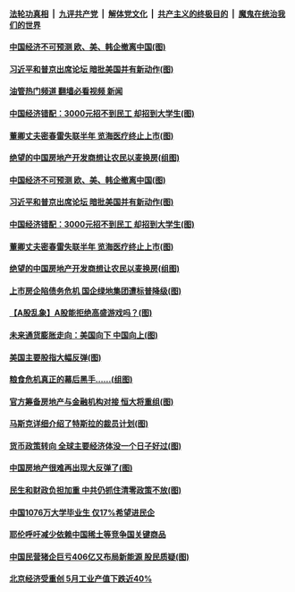 ####  [法轮功真相](../../../../basic/blob/master/README.md?t=06231731) &nbsp;|&nbsp; [九评共产党](../../../../9ping.md/blob/master/README.md?t=06231731) &nbsp;|&nbsp; [解体党文化](../../../../jtdwh.md/blob/master/README.md?t=06231731)  &nbsp;|&nbsp; [共产主义的终极目的](../../../../gczydzjmd.md/blob/master/README.md?t=06231731) &nbsp;|&nbsp; [魔鬼在统治我们的世界](../../../../mgztzwmdsj.md/blob/master/README.md?t=06231731) 

#### [中国经济不可预测 欧、美、韩企撤离中国(图)](../pages/p5/1009914.md?t=06231731) 

#### [习近平和普京出席论坛 暗批美国并有新动作(图)](../pages/p5/1009899.md?t=06231731) 

#### [油管热门频道 翻墙必看视频 新闻](http://45.76.130.85:81/youtube.html?06231731)

#### [中国经济错配：3000元招不到民工 却招到大学生(图)](../pages/p5/1009905.md?t=06231731) 

#### [董卿丈夫密春雷失联半年 览海医疗终止上市(图)](../pages/p5/1009902.md?t=06231731) 


#### [绝望的中国房地产开发商想让农民以麦换房(组图)](../pages/p5/1009865.md?t=06231731) 

#### [中国经济不可预测 欧、美、韩企撤离中国(图)](../pages/p5/1009914.md?t=06231731) 

#### [习近平和普京出席论坛 暗批美国并有新动作(图)](../pages/p5/1009899.md?t=06231731) 

#### [中国经济错配：3000元招不到民工 却招到大学生(图)](../pages/p5/1009905.md?t=06231731) 

#### [董卿丈夫密春雷失联半年 览海医疗终止上市(图)](../pages/p5/1009902.md?t=06231731) 


#### [绝望的中国房地产开发商想让农民以麦换房(组图)](../pages/p5/1009865.md?t=06231731) 

#### [上市房企陷债务危机 国企绿地集团遭标普降级(图)](../pages/p5/1009852.md?t=06231731) 

#### [【A股乱象】A股能拒绝高盛游戏吗？(图)](../pages/p5/1009829.md?t=06231731) 

#### [未来通货膨胀走向：美国向下 中国向上(图)](../pages/p5/1009827.md?t=06231731) 

#### [美国主要股指大幅反弹(图)](../pages/p5/1009830.md?t=06231731) 

#### [粮食危机真正的幕后黑手……(组图)](../pages/p5/1009824.md?t=06231731) 

#### [官方筹备房地产与金融机构对接 恒大将重组(图)](../pages/p5/1009797.md?t=06231731) 

#### [马斯克详细介绍了特斯拉的裁员计划(图)](../pages/p5/1009792.md?t=06231731) 

#### [货币政策转向 全球主要经济体没一个日子好过(图)](../pages/p5/1009791.md?t=06231731) 

#### [中国房地产很难再出现大反弹了(图)](../pages/p5/1009781.md?t=06231731) 

#### [民生和财政负担加重 中共仍抓住清零政策不放(图)](../pages/p5/1009778.md?t=06231731) 

#### [中国1076万大学毕业生 仅17%希望进民企](../pages/p5/1009742.md?t=06231731) 

#### [耶伦呼吁减少依赖中国稀土等竞争国关键商品](../pages/p5/1009741.md?t=06231731) 

#### [中国民营猪企巨亏406亿又布局新能源 股民质疑(图)](../pages/p5/1009740.md?t=06231731) 

#### [北京经济受重创 5月工业产值下跌近40%](../pages/p5/1009739.md?t=06231731) 

<img src='http://gfw-breaker.win/goodnews/indexes/p5.md' width='0px' height='0px'/>
